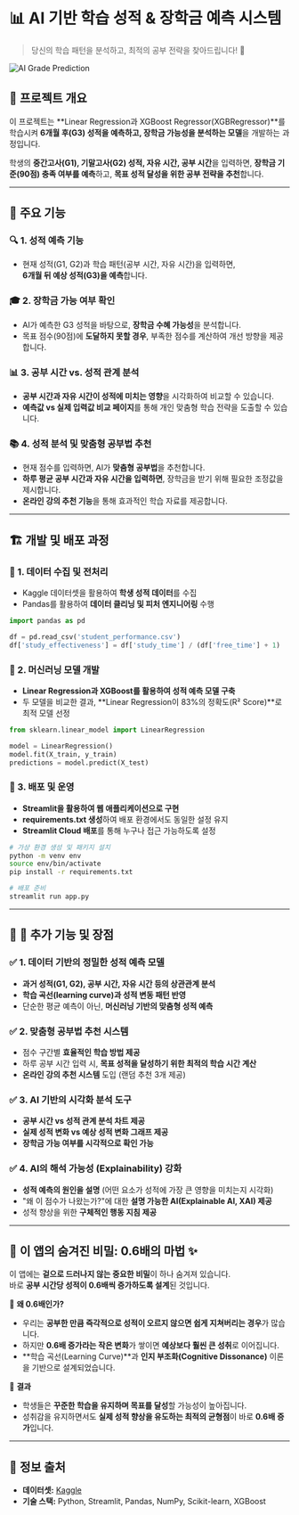 # 📊 AI 기반 학습 성적 & 장학금 예측 시스템

> 당신의 학습 패턴을 분석하고, 최적의 공부 전략을 찾아드립니다! 🚀

![AI Grade Prediction](https://your-image-link.com/banner.png)

## 📌 프로젝트 개요
이 프로젝트는 **Linear Regression과 XGBoost Regressor(XGBRegressor)**를 학습시켜
**6개월 후(G3) 성적을 예측하고, 장학금 가능성을 분석하는 모델**을 개발하는 과정입니다.

학생의 **중간고사(G1), 기말고사(G2) 성적, 자유 시간, 공부 시간**을 입력하면,
**장학금 기준(90점) 충족 여부를 예측**하고, **목표 성적 달성을 위한 공부 전략을 추천**합니다.

---

## 📌 주요 기능

### 🔍 1. 성적 예측 기능
- 현재 성적(G1, G2)과 학습 패턴(공부 시간, 자유 시간)을 입력하면,  
  **6개월 뒤 예상 성적(G3)을 예측**합니다.

### 🎓 2. 장학금 가능 여부 확인
- AI가 예측한 G3 성적을 바탕으로, **장학금 수혜 가능성**을 분석합니다.
- 목표 점수(90점)에 **도달하지 못할 경우**, 부족한 점수를 계산하여 개선 방향을 제공합니다.

### 📊 3. 공부 시간 vs. 성적 관계 분석
- **공부 시간과 자유 시간이 성적에 미치는 영향**을 시각화하여 비교할 수 있습니다.
- **예측값 vs 실제 입력값 비교 페이지**를 통해 개인 맞춤형 학습 전략을 도출할 수 있습니다.

### 📚 4. 성적 분석 및 맞춤형 공부법 추천
- 현재 점수를 입력하면, AI가 **맞춤형 공부법**을 추천합니다.
- **하루 평균 공부 시간과 자유 시간을 입력하면**, 장학금을 받기 위해 필요한 조정값을 제시합니다.
- **온라인 강의 추천 기능**을 통해 효과적인 학습 자료를 제공합니다.

---

## 🏗 개발 및 배포 과정

### 🔹 1. 데이터 수집 및 전처리
- Kaggle 데이터셋을 활용하여 **학생 성적 데이터**를 수집
- Pandas를 활용하여 **데이터 클리닝 및 피처 엔지니어링** 수행

```python
import pandas as pd

df = pd.read_csv('student_performance.csv')
df['study_effectiveness'] = df['study_time'] / (df['free_time'] + 1)
```

### 🔹 2. 머신러닝 모델 개발
- **Linear Regression과 XGBoost를 활용하여 성적 예측 모델 구축**
- 두 모델을 비교한 결과, **Linear Regression이 83%의 정확도(R² Score)**로 최적 모델 선정

```python
from sklearn.linear_model import LinearRegression

model = LinearRegression()
model.fit(X_train, y_train)
predictions = model.predict(X_test)
```

### 🔹 3. 배포 및 운영
- **Streamlit을 활용하여 웹 애플리케이션으로 구현**
- **requirements.txt 생성**하여 배포 환경에서도 동일한 설정 유지
- **Streamlit Cloud 배포**를 통해 누구나 접근 가능하도록 설정

```bash
# 가상 환경 생성 및 패키지 설치
python -m venv env
source env/bin/activate
pip install -r requirements.txt

# 배포 준비
streamlit run app.py
```

---

## 🎯 📌 추가 기능 및 장점

### ✅ **1. 데이터 기반의 정밀한 성적 예측 모델**
- **과거 성적(G1, G2), 공부 시간, 자유 시간 등의 상관관계 분석**
- **학습 곡선(learning curve)과 성적 변동 패턴 반영**
- 단순한 평균 예측이 아닌, **머신러닝 기반의 맞춤형 성적 예측**

### ✅ **2. 맞춤형 공부법 추천 시스템**
- 점수 구간별 **효율적인 학습 방법 제공**
- 하루 공부 시간 입력 시, **목표 성적을 달성하기 위한 최적의 학습 시간 계산**
- **온라인 강의 추천 시스템** 도입 (랜덤 추천 3개 제공)

### ✅ **3. AI 기반의 시각화 분석 도구**
- **공부 시간 vs 성적 관계 분석 차트 제공**
- **실제 성적 변화 vs 예상 성적 변화 그래프 제공**
- **장학금 가능 여부를 시각적으로 확인 가능**

### ✅ **4. AI의 해석 가능성 (Explainability) 강화**
- **성적 예측의 원인을 설명** (어떤 요소가 성적에 가장 큰 영향을 미치는지 시각화)
- "왜 이 점수가 나왔는가?"에 대한 **설명 가능한 AI(Explainable AI, XAI) 제공**
- 성적 향상을 위한 **구체적인 행동 지침 제공**

---

## 📌 이 앱의 숨겨진 비밀: **0.6배의 마법** ✨  
이 앱에는 **겉으로 드러나지 않는 중요한 비밀**이 하나 숨겨져 있습니다.  
바로 **공부 시간당 성적이 0.6배씩 증가하도록 설계**된 것입니다.  

📌 **왜 0.6배인가?**
- 우리는 **공부한 만큼 즉각적으로 성적이 오르지 않으면 쉽게 지쳐버리는 경우**가 많습니다.  
- 하지만 **0.6배 증가라는 작은 변화**가 쌓이면 **예상보다 훨씬 큰 성취**로 이어집니다.  
- **학습 곡선(Learning Curve)**과 **인지 부조화(Cognitive Dissonance)** 이론을 기반으로 설계되었습니다.  

📌 **결과**  
- 학생들은 **꾸준한 학습을 유지하며 목표를 달성**할 가능성이 높아집니다.  
- 성취감을 유지하면서도 **실제 성적 향상을 유도하는 최적의 균형점**이 바로 **0.6배 증가**입니다.  

---

## 📌 정보 출처  
- **데이터셋:** [Kaggle](https://www.kaggle.com/datasets/aljarah/xAPI-Edu-Data)  
- **기술 스택:** Python, Streamlit, Pandas, NumPy, Scikit-learn, XGBoost  


